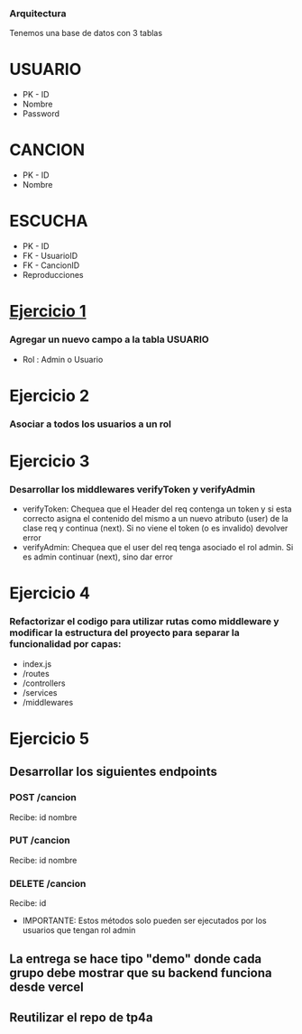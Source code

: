 
### Arquitectura

Tenemos una base de datos con 3 tablas

# USUARIO
* PK - ID
* Nombre
* Password

# CANCION
* PK - ID
* Nombre


# ESCUCHA
* PK - ID
* FK - UsuarioID
* FK - CancionID
* Reproducciones


# <u>Ejercicio 1</u>

### Agregar un nuevo campo a la tabla USUARIO
* Rol : Admin o Usuario


# Ejercicio 2

### Asociar a todos los usuarios a un rol


# Ejercicio 3

###  Desarrollar los middlewares verifyToken y verifyAdmin
* verifyToken: Chequea que el Header del req contenga un token y si esta correcto asigna el contenido del mismo a un nuevo atributo (user) de la clase req y continua (next). Si no viene el token (o es invalido) devolver error
* verifyAdmin: Chequea que el user del req tenga asociado el rol admin. Si es admin continuar (next), sino dar error

  
# Ejercicio 4

###  Refactorizar el codigo para utilizar rutas como middleware y modificar la estructura del proyecto para separar la funcionalidad por capas:
* index.js
* /routes
* /controllers
* /services
* /middlewares


# Ejercicio 5

## Desarrollar los siguientes endpoints

### POST /cancion
Recibe:
id
nombre

### PUT /cancion
Recibe:
id
nombre

### DELETE /cancion
Recibe:
id

* IMPORTANTE: Estos métodos solo pueden ser ejecutados por los usuarios que tengan rol admin


## La entrega se hace tipo "demo" donde cada grupo debe mostrar que su backend funciona desde vercel
## Reutilizar el repo de tp4a 
